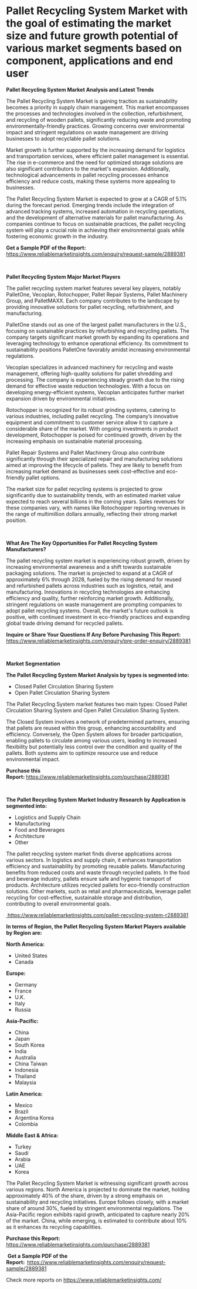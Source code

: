 <p><h1>Pallet Recycling System Market with the goal of estimating the market size and future growth potential of various market segments based on component, applications and end user</h1></p><p><strong>Pallet Recycling System Market Analysis and Latest Trends</strong></p>
<p><p>The Pallet Recycling System Market is gaining traction as sustainability becomes a priority in supply chain management. This market encompasses the processes and technologies involved in the collection, refurbishment, and recycling of wooden pallets, significantly reducing waste and promoting environmentally-friendly practices. Growing concerns over environmental impact and stringent regulations on waste management are driving businesses to adopt recyclable pallet solutions.</p><p>Market growth is further supported by the increasing demand for logistics and transportation services, where efficient pallet management is essential. The rise in e-commerce and the need for optimized storage solutions are also significant contributors to the market's expansion. Additionally, technological advancements in pallet recycling processes enhance efficiency and reduce costs, making these systems more appealing to businesses.</p><p>The Pallet Recycling System Market is expected to grow at a CAGR of 5.1% during the forecast period. Emerging trends include the integration of advanced tracking systems, increased automation in recycling operations, and the development of alternative materials for pallet manufacturing. As companies continue to focus on sustainable practices, the pallet recycling system will play a crucial role in achieving their environmental goals while fostering economic growth in the industry.</p></p>
<p><strong>Get a Sample PDF of the Report:&nbsp;</strong> <a href="https://www.reliablemarketinsights.com/enquiry/request-sample/2889381?utm_campaign=2564&utm_medium=2&utm_source=Github&utm_content=ia&utm_term=14032025&utm_id=pallet-recycling-system">https://www.reliablemarketinsights.com/enquiry/request-sample/2889381</a></p>
<p>&nbsp;</p>
<p><strong>Pallet Recycling System Major Market Players</strong></p>
<p><p>The pallet recycling system market features several key players, notably PalletOne, Vecoplan, Rotochopper, Pallet Repair Systems, Pallet Machinery Group, and PalletMAXX. Each company contributes to the landscape by providing innovative solutions for pallet recycling, refurbishment, and manufacturing.</p><p>PalletOne stands out as one of the largest pallet manufacturers in the U.S., focusing on sustainable practices by refurbishing and recycling pallets. The company targets significant market growth by expanding its operations and leveraging technology to enhance operational efficiency. Its commitment to sustainability positions PalletOne favorably amidst increasing environmental regulations.</p><p>Vecoplan specializes in advanced machinery for recycling and waste management, offering high-quality solutions for pallet shredding and processing. The company is experiencing steady growth due to the rising demand for effective waste reduction technologies. With a focus on developing energy-efficient systems, Vecoplan anticipates further market expansion driven by environmental initiatives.</p><p>Rotochopper is recognized for its robust grinding systems, catering to various industries, including pallet recycling. The company’s innovative equipment and commitment to customer service allow it to capture a considerable share of the market. With ongoing investments in product development, Rotochopper is poised for continued growth, driven by the increasing emphasis on sustainable material processing.</p><p>Pallet Repair Systems and Pallet Machinery Group also contribute significantly through their specialized repair and manufacturing solutions aimed at improving the lifecycle of pallets. They are likely to benefit from increasing market demand as businesses seek cost-effective and eco-friendly pallet options.</p><p>The market size for pallet recycling systems is projected to grow significantly due to sustainability trends, with an estimated market value expected to reach several billions in the coming years. Sales revenues for these companies vary, with names like Rotochopper reporting revenues in the range of multimillion dollars annually, reflecting their strong market position.</p></p>
<p>&nbsp;</p>
<p><strong>What Are The Key Opportunities For Pallet Recycling System Manufacturers?</strong></p>
<p><p>The pallet recycling system market is experiencing robust growth, driven by increasing environmental awareness and a shift towards sustainable packaging solutions. The market is projected to expand at a CAGR of approximately 6% through 2028, fueled by the rising demand for reused and refurbished pallets across industries such as logistics, retail, and manufacturing. Innovations in recycling technologies are enhancing efficiency and quality, further reinforcing market growth. Additionally, stringent regulations on waste management are prompting companies to adopt pallet recycling systems. Overall, the market's future outlook is positive, with continued investment in eco-friendly practices and expanding global trade driving demand for recycled pallets.</p></p>
<p><strong>Inquire or Share Your Questions If Any Before Purchasing This Report:</strong> <a href="https://www.reliablemarketinsights.com/enquiry/pre-order-enquiry/2889381?utm_campaign=2564&utm_medium=2&utm_source=Github&utm_content=ia&utm_term=14032025&utm_id=pallet-recycling-system">https://www.reliablemarketinsights.com/enquiry/pre-order-enquiry/2889381</a></p>
<p>&nbsp;</p>
<p><strong>Market Segmentation</strong></p>
<p><strong>The Pallet Recycling System Market Analysis by types is segmented into:</strong></p>
<p><ul><li>Closed Pallet Circulation Sharing System</li><li>Open Pallet Circulation Sharing System</li></ul></p>
<p><p>The Pallet Recycling System market features two main types: Closed Pallet Circulation Sharing System and Open Pallet Circulation Sharing System. </p><p>The Closed System involves a network of predetermined partners, ensuring that pallets are reused within this group, enhancing accountability and efficiency. Conversely, the Open System allows for broader participation, enabling pallets to circulate among various users, leading to increased flexibility but potentially less control over the condition and quality of the pallets. Both systems aim to optimize resource use and reduce environmental impact.</p></p>
<p><strong>Purchase this Report:&nbsp;</strong><a href="https://www.reliablemarketinsights.com/purchase/2889381?utm_campaign=2564&utm_medium=2&utm_source=Github&utm_content=ia&utm_term=14032025&utm_id=pallet-recycling-system">https://www.reliablemarketinsights.com/purchase/2889381</a></p>
<p>&nbsp;</p>
<p><strong>The Pallet Recycling System Market Industry Research by Application is segmented into:</strong></p>
<p><ul><li>Logistics and Supply Chain</li><li>Manufacturing</li><li>Food and Beverages</li><li>Architecture</li><li>Other</li></ul></p>
<p><p>The pallet recycling system market finds diverse applications across various sectors. In logistics and supply chain, it enhances transportation efficiency and sustainability by promoting reusable pallets. Manufacturing benefits from reduced costs and waste through recycled pallets. In the food and beverage industry, pallets ensure safe and hygienic transport of products. Architecture utilizes recycled pallets for eco-friendly construction solutions. Other markets, such as retail and pharmaceuticals, leverage pallet recycling for cost-effective, sustainable storage and distribution, contributing to overall environmental goals.</p></p>
<p><a href="https://www.reliablemarketinsights.com/pallet-recycling-system-r2889381?utm_campaign=2564&utm_medium=2&utm_source=Github&utm_content=ia&utm_term=14032025&utm_id=pallet-recycling-system">&nbsp;https://www.reliablemarketinsights.com/pallet-recycling-system-r2889381</a></p>
<p><strong>In terms of Region, the Pallet Recycling System Market Players available by Region are:</strong></p>
<p>
    <p> <strong> North America: </strong>
        <ul>
            <li>United States</li>
            <li>Canada</li>
        </ul>
        </p> 
    <p> <strong> Europe: </strong>
        <ul>
            <li>Germany</li>
            <li>France</li>
            <li>U.K.</li>
            <li>Italy</li>
            <li>Russia</li>
        </ul>
        </p> 
    <p> <strong> Asia-Pacific: </strong>
        <ul>
            <li>China</li>
            <li>Japan</li>
            <li>South Korea</li>
            <li>India</li>
            <li>Australia</li>
            <li>China Taiwan</li>
            <li>Indonesia</li>
            <li>Thailand</li>
            <li>Malaysia</li>
        </ul>
        </p> 
    <p> <strong> Latin America: </strong>
        <ul>
            <li>Mexico</li>
            <li>Brazil</li>
            <li>Argentina Korea</li>
            <li>Colombia</li>
        </ul>
        </p> 
    <p> <strong> Middle East & Africa: </strong>
        <ul>
            <li>Turkey</li>
            <li>Saudi</li>
            <li>Arabia</li>
            <li>UAE</li>
            <li>Korea</li>
        </ul>
    </p>
    </p>
<p><p>The Pallet Recycling System Market is witnessing significant growth across various regions. North America is projected to dominate the market, holding approximately 40% of the share, driven by a strong emphasis on sustainability and recycling initiatives. Europe follows closely, with a market share of around 30%, fueled by stringent environmental regulations. The Asia-Pacific region exhibits rapid growth, anticipated to capture nearly 20% of the market. China, while emerging, is estimated to contribute about 10% as it enhances its recycling capabilities.</p></p>
<p><strong>Purchase this Report: </strong><a href="https://www.reliablemarketinsights.com/purchase/2889381?utm_campaign=2564&utm_medium=2&utm_source=Github&utm_content=ia&utm_term=14032025&utm_id=pallet-recycling-system">https://www.reliablemarketinsights.com/purchase/2889381</a></p>
<p>&nbsp;<strong>Get a Sample PDF of the Report:&nbsp;&nbsp;</strong><a href="https://www.reliablemarketinsights.com/enquiry/request-sample/2889381?utm_campaign=2564&utm_medium=2&utm_source=Github&utm_content=ia&utm_term=14032025&utm_id=pallet-recycling-system">https://www.reliablemarketinsights.com/enquiry/request-sample/2889381</a></p>
<p><strong></strong></p>
<p>Check more reports on <a href="https://www.reliablemarketinsights.com/?utm_campaign=2564&utm_medium=2&utm_source=Github&utm_content=ia&utm_term=14032025&utm_id=pallet-recycling-system">https://www.reliablemarketinsights.com/</a></p>